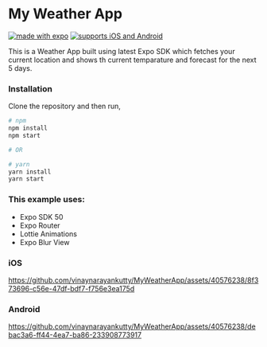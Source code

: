 # My Weather App

[![made with expo](https://img.shields.io/badge/MADE%20WITH%20EXPO-000.svg?style=for-the-badge&logo=expo&labelColor=4630eb&logoWidth=20)](https://github.com/expo/expo) [![supports iOS and Android](https://img.shields.io/badge/Platforms-Native-4630EB.svg?style=for-the-badge&logo=EXPO&labelColor=000&logoColor=fff)](https://github.com/expo/expo)

This is a Weather App built using latest Expo SDK which fetches your current location and shows th current temparature and forecast for the next 5 days.


### Installation
Clone the repository and then run,
```bash
# npm
npm install
npm start

# OR

# yarn
yarn install
yarn start
```

### This example uses:

- Expo SDK 50
- Expo Router
- Lottie Animations
- Expo Blur View


### iOS
https://github.com/vinaynarayankutty/MyWeatherApp/assets/40576238/8f373696-c56e-47df-bdf7-f756e3ea175d

### Android
https://github.com/vinaynarayankutty/MyWeatherApp/assets/40576238/debac3a6-ff44-4ea7-ba86-233908773917





